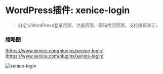 # WordPress插件: xenice-login
> 自定义WordPress登录页面、注册页面、密码找回页面，支持弹窗显示。

### 缩略图

[https://www.xenice.com/plugins/xenice-login](https://www.xenice.com/plugins/xenice-login)

![xenice-login](https://raw.githubusercontent.com/xenice/xenice-post-widgets/master/screenshot_cn.png)
